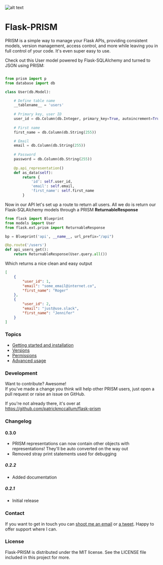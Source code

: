 ![alt text](_static/prism_small.png "Flask-PRISM")

Flask-PRISM
=============

PRISM is a simple way to manage your Flask APIs, providing consistent models, version management, access control, and more while leaving you in full control of your code. It's even super easy to use.

Check out this User model powered by Flask-SQLAlchemy and turned to JSON using PRISM:

```python

from prism import p
from database import db

class User(db.Model):

    # Define table name
    __tablename__ = 'users'
 
    # Primary key, user ID
    user_id = db.Column(db.Integer, primary_key=True, autoincrement=True)
 
    # First name
    first_name = db.Column(db.String(255))

    # Email
    email = db.Column(db.String(255))
 
    # Password
    password = db.Column(db.String(255))
 
    @p.api_representation()
    def as_data(self):
        return {
            'id': self.user_id,
            'email': self.email,
            'first_name': self.first_name
        }
```

Now in our API let's set up a route to return all users. All we do is return our Flask-SQLAlchemy models through a PRISM **ReturnableResponse**

```python
from flask import Blueprint
from models import User
from flask.ext.prism import ReturnableResponse

bp = Blueprint('api', __name__, url_prefix="/api")

@bp.route('/users')
def api_users_get():
    return ReturnableResponse(User.query.all())

```

Which returns a nice clean and easy output
```json
[
    {
        "user_id": 1,
        "email": "some_email@internet.co",
        "first_name": "Roger"
    },
    {
        "user_id": 2,
        "email": "just@use.slack",
        "first_name": "Jennifer"
    }
]
```


### Topics

- [Getting started and installation](quickstart.html)
- [Versions](versions.html)
- [Permissions](permissions.html)
- [Advanced usage](advanced.html)






### Development

Want to contribute? Awesome!  
If you've made a change you think will help other PRISM users, just open a pull request or raise an issue on GitHub.

If you're not already there, it's over at <https://github.com/patrickmccallum/flask-prism>


### Changelog
#### 0.3.0
- PRISM representations can now contain other objects with representations! They'll be auto converted on the way out
- Removed stray print statements used for debugging

##### 0.2.2
    
- Added documentation
    
##### 0.2.1
 - Initial release


### Contact
If you want to get in touch you can [shoot me an email](mailto:vortex@patsnacks.com) or [a tweet](https://twitter.com/patsnacks). Happy to offer support where I can.


### License


Flask-PRISM is distributed under the MIT license. See the LICENSE file included in this project for more.



